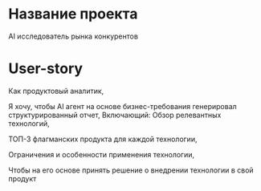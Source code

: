 # Название проекта
AI исследователь рынка конкурентов

# User-story

Как продуктовый аналитик,

Я хочу, чтобы AI агент на основе бизнес-требования генерировал структурированный отчет,
Включающий:
Обзор релевантных технологий,

ТОП-3 флагманских продукта для каждой технологии,

Ограничения и особенности применения технологии, 


Чтобы на его основе принять решение о внедрении технологии в свой продукт
